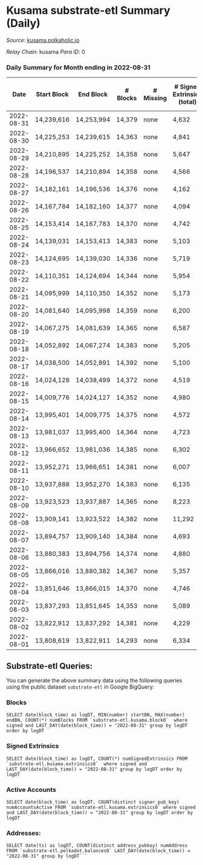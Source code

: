 # Kusama substrate-etl Summary (Daily)

_Source_: [kusama.polkaholic.io](https://kusama.polkaholic.io)

*Relay Chain*: kusama
*Para ID*: 0



### Daily Summary for Month ending in 2022-08-31


| Date | Start Block | End Block | # Blocks | # Missing | # Signed Extrinsics (total) | # Active Accounts | # Addresses with Balances | # Events | # Transfers | # XCM Transfers In | # XCM Transfers Out |
| ---- | ----------- | --------- | -------- | --------- | --------------------------- | ----------------- | ------------------------- | -------- | ----------- | ------------------ | ------------------- |
| 2022-08-31 | 14,239,616 | 14,253,994 | 14,379 | none | 4,632 | 1,303 | 266,043 | 724,451 | 1,459 ($3,660,216) | 130 ($151,872) | 169 ($148,296) |
| 2022-08-30 | 14,225,253 | 14,239,615 | 14,363 | none | 4,841 | 1,655 |  | 608,231 | 1,547 ($8,015,593) | 145 ($223,547) | 145 ($148,789) |
| 2022-08-29 | 14,210,895 | 14,225,252 | 14,358 | none | 5,647 | 1,807 |  | 635,599 | 1,940 ($2,803,522) | 153 ($348,214) | 152 ($193,264) |
| 2022-08-28 | 14,196,537 | 14,210,894 | 14,358 | none | 4,566 | 1,077 |  | 620,779 | 1,135 ($2,370,994) | 81 ($113,613) | 110 ($88,102.24) |
| 2022-08-27 | 14,182,161 | 14,196,536 | 14,376 | none | 4,162 | 1,324 |  | 618,334 | 1,146 ($11,742,486) | 124 ($321,521) | 132 ($419,469) |
| 2022-08-26 | 14,167,784 | 14,182,160 | 14,377 | none | 4,094 | 1,229 | 265,467 | 619,992 | 1,520 ($5,007,549) | 145 ($314,674) | 140 ($186,930) |
| 2022-08-25 | 14,153,414 | 14,167,783 | 14,370 | none | 4,742 | 1,402 | 265,360 | 612,992 | 1,361 ($3,881,513) | 114 ($654,030) | 136 ($359,225) |
| 2022-08-24 | 14,139,031 | 14,153,413 | 14,383 | none | 5,103 | 1,547 | 265,255 | 605,095 | 1,442 ($4,356,176) | 115 ($299,084) | 125 ($235,404) |
| 2022-08-23 | 14,124,695 | 14,139,030 | 14,336 | none | 5,719 | 1,442 | 265,146 | 604,412 | 1,505 ($5,640,925) | 147 ($170,848) | 155 ($289,042) |
| 2022-08-22 | 14,110,351 | 14,124,694 | 14,344 | none | 5,954 | 1,810 | 265,035 | 634,980 | 1,827 ($3,432,097) | 152 ($393,154) | 167 ($819,297) |
| 2022-08-21 | 14,095,999 | 14,110,350 | 14,352 | none | 5,173 | 1,220 |  | 646,457 | 1,428 ($1,966,902) | 182 ($325,648) | 221 ($561,189) |
| 2022-08-20 | 14,081,640 | 14,095,998 | 14,359 | none | 6,200 | 1,401 | 264,867 | 609,581 | 1,576 ($3,623,806) | 97 ($119,386) | 132 ($418,760) |
| 2022-08-19 | 14,067,275 | 14,081,639 | 14,365 | none | 6,587 | 1,786 |  | 599,389 | 1,829 ($13,567,483) | 174 ($462,595) | 238 ($719,015) |
| 2022-08-18 | 14,052,892 | 14,067,274 | 14,383 | none | 5,205 | 1,518 |  | 638,612 | 1,505 ($3,393,600) | 171 ($564,289) | 215 ($673,838) |
| 2022-08-17 | 14,038,500 | 14,052,891 | 14,392 | none | 5,100 | 1,506 |  | 592,986 | 1,492 ($2,737,164) | 147 ($566,221) | 169 ($356,711) |
| 2022-08-16 | 14,024,128 | 14,038,499 | 14,372 | none | 4,519 | 1,550 |  | 604,453 | 1,386 ($4,579,128) | 129 ($219,795) | 175 ($203,949) |
| 2022-08-15 | 14,009,776 | 14,024,127 | 14,352 | none | 4,980 | 1,699 |  | 597,364 | 1,432 ($3,588,762) | 167 ($302,491) | 152 ($209,391) |
| 2022-08-14 | 13,995,401 | 14,009,775 | 14,375 | none | 4,572 | 1,557 |  | 618,386 | 1,854 ($4,353,271) | 292 ($638,679) | 291 ($778,476) |
| 2022-08-13 | 13,981,037 | 13,995,400 | 14,364 | none | 4,723 | 1,396 |  | 589,072 | 1,474 ($2,514,369) | 147 ($227,758) | 224 ($489,517) |
| 2022-08-12 | 13,966,652 | 13,981,036 | 14,385 | none | 6,302 | 2,044 |  | 611,399 | 2,011 ($3,476,125) | 146 ($183,403) | 316 ($335,618) |
| 2022-08-11 | 13,952,271 | 13,966,651 | 14,381 | none | 6,007 | 2,167 |  | 602,111 | 2,560 ($32,686,710) | 228 ($319,152) | 506 ($4,061,333) |
| 2022-08-10 | 13,937,888 | 13,952,270 | 14,383 | none | 6,135 | 2,268 | 263,537 | 603,191 | 2,564 ($24,415,336) | 196 ($4,123,647) | 462 ($584,932) |
| 2022-08-09 | 13,923,523 | 13,937,887 | 14,365 | none | 8,223 | 2,971 | 263,334 | 732,553 | 3,213 ($8,498,168) | 229 ($369,412) | 533 ($712,365) |
| 2022-08-08 | 13,909,141 | 13,923,522 | 14,382 | none | 11,292 | 5,499 | 263,049 | 805,415 | 71,988 ($130,528,281) | 388 ($2,843,689) | 1,023 ($10,562,219) |
| 2022-08-07 | 13,894,757 | 13,909,140 | 14,384 | none | 4,693 | 1,165 | 261,512 | 591,609 | 1,785 ($3,887,063) | 268 ($834,657) | 348 ($621,362) |
| 2022-08-06 | 13,880,383 | 13,894,756 | 14,374 | none | 4,880 | 1,276 | 261,395 | 595,919 | 1,252 ($4,038,995) | 266 ($794,023) | 244 ($883,833) |
| 2022-08-05 | 13,866,016 | 13,880,382 | 14,367 | none | 5,357 | 1,713 | 261,318 | 639,140 | 1,838 ($4,270,033) | 218 ($243,497) | 120 ($347,775) |
| 2022-08-04 | 13,851,646 | 13,866,015 | 14,370 | none | 4,746 | 1,294 | 261,236 | 571,838 | 1,145 ($2,738,779) | 289 ($207,001) | 129 ($209,024) |
| 2022-08-03 | 13,837,293 | 13,851,645 | 14,353 | none | 5,089 | 1,769 |  | 580,096 | 1,207 ($3,023,065) | 235 ($70,063.88) | 99 ($137,852) |
| 2022-08-02 | 13,822,912 | 13,837,292 | 14,381 | none | 4,229 | 1,280 | 261,179 | 573,226 | 1,129 ($6,266,206) | 226 ($273,586) | 148 ($404,343) |
| 2022-08-01 | 13,808,619 | 13,822,911 | 14,293 | none | 6,334 | 1,604 |  | 649,978 | 1,148 ($1,910,937) | 188 ($322,308) | 136 ($154,256) |

## Substrate-etl Queries:
You can generate the above summary data using the following queries using the public dataset `substrate-etl` in Google BigQuery:


### Blocks
```
SELECT date(block_time) as logDT, MIN(number) startBN, MAX(number) endBN, COUNT(*) numBlocks FROM `substrate-etl.kusama.block0`  where signed and LAST_DAY(date(block_time)) = "2022-08-31" group by logDT order by logDT
```


### Signed Extrinsics
```
SELECT date(block_time) as logDT, COUNT(*) numSignedExtrinsics FROM `substrate-etl.kusama.extrinsics0`  where signed and LAST_DAY(date(block_time)) = "2022-08-31" group by logDT order by logDT
```


### Active Accounts
```
SELECT date(block_time) as logDT, COUNT(distinct signer_pub_key) numAccountsActive FROM `substrate-etl.kusama.extrinsics0` where signed and LAST_DAY(date(block_time)) = "2022-08-31" group by logDT order by logDT
```


### Addresses:
```
SELECT date(ts) as logDT, COUNT(distinct address_pubkey) numAddress FROM `substrate-etl.polkadot.balances0` LAST_DAY(date(block_time)) = "2022-08-31" group by logDT```

